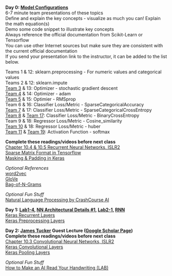 **Day 0: [Model Configurations](https://www.dropbox.com/s/u0vsp3rcqi1zbhd/01-2%20Keras%20Mdel%20Configurations.pptx?dl=0)**  
6-7 minute team presentations of these topics  
Define and explain the key concepts - visualize as much you can! 
Explain the math equation(s)  
Demo some code snippet to illustrate key concepts  
Always reference the official documentation from Scikit-Learn or Tensorflow  
You can use other Internet sources but make sure they are consistent with the current official documentation  
If you send your presentation link to the instructor, it can be added to the list below.

Teams 1 & 12: sklearn.preprocessing - For numeric values and categorical values  
Teams 2 & 12: sklearn.impute  
[Team 3](https://www.dropbox.com/s/hjha10pov641lr1/AI%20Team%203%20Gradient%20Descent.pptx?dl=0) & 13: Optimizer - stochastic gradient descent  
[Team 4](https://github.com/shs7777/MSBA-Section-1-Team-4/blob/main/AI_Team4_adam.pptx) & 14: Optimizer - adam  
[Team 5](https://wmedu-my.sharepoint.com/:p:/g/personal/clwall_wm_edu/ETmfFK9ua_RPlwMPteGp7mUBxJ9yoOAxL3gxT1Cs4YGHFg?e=W7GxTb) & 15: Optimier - RMSprop  
Team 6 & 16: Classifier Loss/Metric - SparseCategoricalAccuracy  
[Team 7](https://www.dropbox.com/s/di3p36p5umjv310/Team%207%20Presentation.pptx?dl=0) & 17: Classifier Loss/Metric - SparseCategoricalCrossEntropy  
[Team 8](https://www.dropbox.com/s/1279n10xn6926ve/BinaryCrossEntropyPres.pdf?dl=0) & [Team 17](https://www.dropbox.com/s/mcwh1s6n9y809ob/AIpresentationTeam17.pptx?dl=0): Classifier Loss/Metric - BinaryCrossEntropy  
Team 9 & 18: Regressor Loss/Metric - Cosine_similarity  
[Team 10](https://www.dropbox.com/s/y5pllml4ioa33c4/AI_RegressorLoss_Huber%20Team%2010.pptx?dl=0) & 18: Regressor Loss/Metric - huber  
[Team 11](https://www.dropbox.com/s/syybp9a7sy2lbwe/Team%2011%20_%20Softmax.pptx?dl=0) & [Team 19](https://www.dropbox.com/s/0425bhpyx3ascza/TEAM19_Activation%20Functions.pptx?dl=0): Activation Function - softmax  

**Complete these readings/videos before next class**  
[Chapter 10.4 & 10.5 Recurrent Neural Networks, ISLR2](https://hastie.su.domains/ISLR2/ISLRv2_website.pdf)  
[Sparse Matrix Format in Tensorflow](https://www.tensorflow.org/api_docs/python/tf/sparse/SparseTensor)  
[Masking & Padding in Keras](https://www.tensorflow.org/guide/keras/masking_and_padding#:~:text=Padding%20is%20a%20special%20form,pad%20or%20truncate%20some%20sequences.)  

*Optional References*  
[word2vec](https://code.google.com/archive/p/word2vec/)  
[GloVe](https://nlp.stanford.edu/projects/glove/)  
[Bag-of-N-Grams](https://colab.research.google.com/github/practical-nlp/practical-nlp/blob/master/Ch3/03_Bag_of_N_Grams.ipynb?authuser=0&pli=1)  

*Optional Fun Stuff*  
[Natural Language Processing by CrashCourse AI](https://www.pbs.org/video/natural-language-processing-7-eroyod/)  

**Day 1: [Lab1-4](https://colab.research.google.com/drive/1lIqfXLyx5fHjrxB8cI0zvXRaHyRQdlQw?usp=sharing), [NN Architectural Details #1](https://www.dropbox.com/s/6gdhnsp4a84y77k/01-2%20NN%20Architectural%20Details%20%231.pptx?dl=0), [Lab2-1](https://colab.research.google.com/drive/1B6sFWxloF93nmiTWOJkkp-unYIuDyScX?usp=sharing), [RNN](https://www.dropbox.com/s/nzja1j0ccd3wbr2/02-0%20RNN.pptx?dl=0)**  
[Keras Recurrent Layers](https://keras.io/api/layers/recurrent_layers/)  
[Keras Preprocessing Layers](https://keras.io/api/layers/preprocessing_layers/)  

**Day 2: [James Tucker](https://www.linkedin.com/in/james-m-tucker-7082251b0/) Guest Lecture ([Google Scholar Page](https://scholar.google.com/citations?user=6CtSigQAAAAJ&hl=en))**  
**Complete these readings/videos before next class**  
[Chapter 10.3 Convolutional Neural Networks, ISLR2](https://hastie.su.domains/ISLR2/ISLRv2_website.pdf)  
[Keras Convolutional Layers](https://keras.io/api/layers/convolution_layers/)  
[Keras Pooling Layers](https://keras.io/api/layers/convolution_layers/)  

*Optional Fun Stuff*  
[How to Make an AI Read Your Handwriting (LAB)](https://www.pbs.org/video/how-to-make-an-ai-read-your-handwriting-lab-5-oh9flk/)  
